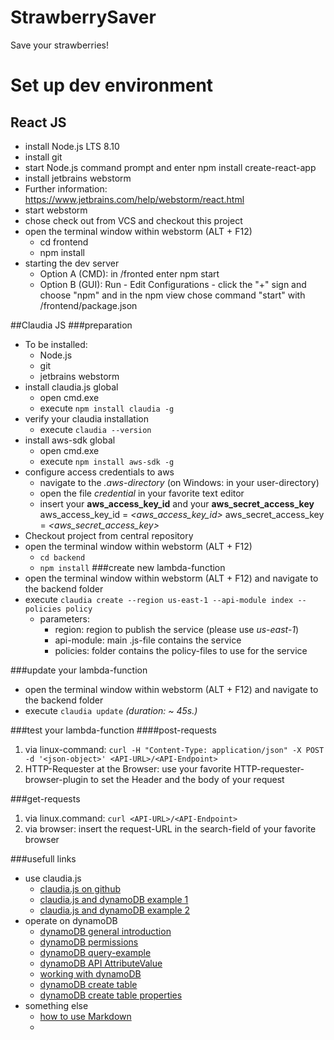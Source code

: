 # StrawberrySaver
Save your strawberries!

# Set up dev environment
## React JS  
- install Node.js LTS 8.10
- install git
- start Node.js command prompt and enter npm install create-react-app
- install jetbrains webstorm
- Further information: https://www.jetbrains.com/help/webstorm/react.html
- start webstorm
- chose check out from VCS and checkout this project
- open the terminal window within webstorm (ALT + F12)
    - cd frontend
    - npm install
- starting the dev server
    - Option A (CMD): in /fronted enter npm start
    - Option B (GUI): Run - Edit Configurations - click the "+" sign and choose "npm" and in the npm view chose command "start" with /frontend/package.json  
    
##Claudia JS
###preparation
- To be installed:
    - Node.js
    - git
    - jetbrains webstorm
- install claudia.js global
    - open cmd.exe 
    - execute `npm install claudia -g`
- verify your claudia installation
    - execute `claudia --version`
- install aws-sdk global
    - open cmd.exe
    - execute `npm install aws-sdk -g`
- configure access credentials to aws
    - navigate to the *.aws-directory* (on Windows: in your user-directory)
    - open the file *credential* in your favorite text editor
    -   insert your **aws_access_key_id** and your **aws_secret_access_key**
            aws_access_key_id = *<aws_access_key_id>*
            aws_secret_access_key = *<aws_secret_access_key>*
- Checkout project from central repository
- open the terminal window within webstorm (ALT + F12)
    - `cd backend`
    - `npm install`
###create new lambda-function
- open the terminal window within webstorm (ALT + F12) and navigate to the backend folder
- execute `claudia create --region us-east-1 --api-module index --policies policy`
    - parameters:
        - region: region to publish the service (please use *us-east-1*)
        - api-module: main .js-file contains the service
        - policies: folder contains the policy-files to use for the service

###update your lambda-function
- open the terminal window within webstorm (ALT + F12) and navigate to the backend folder
 - execute `claudia update` *(duration: ~ 45s.)*
 
 ###test your lambda-function
 ####post-requests
 1. via linux-command: `curl -H "Content-Type: application/json" -X POST -d '<json-object>' <API-URL>/<API-Endpoint>`
 2. HTTP-Requester at the Browser: use your favorite HTTP-requester-browser-plugin to set the Header and the body of your request
 
 ###get-requests
 1. via linux.command: `curl <API-URL>/<API-Endpoint>`
 2. via browser: insert the request-URL in the search-field of your favorite browser
 
 
 ###usefull links
 - use claudia.js
    - [claudia.js on github](https://github.com/claudiajs/claudia)
    - [claudia.js and dynamoDB example 1](https://github.com/claudiajs/example-projects/blob/master/dynamodb-example/index.js)
    - [claudia.js and dynamoDB example 2](https://github.com/claudiajs/example-projects/blob/master/web-api-custom-status-code/web.js)
 - operate on dynamoDB
    - [dynamoDB general introduction](https://docs.aws.amazon.com/de_de/amazondynamodb/latest/developerguide/Introduction.html)
    - [dynamoDB permissions](https://docs.aws.amazon.com/de_de/amazondynamodb/latest/developerguide/api-permissions-reference.html)
    - [dynamoDB query-example](https://docs.aws.amazon.com/de_de/amazondynamodb/latest/APIReference/API_Query.html)
    - [dynamoDB API AttributeValue](https://docs.aws.amazon.com/de_de/amazondynamodb/latest/APIReference/API_AttributeValue.html)
    - [working with dynamoDB](https://docs.aws.amazon.com/de_de/amazondynamodb/latest/developerguide/WorkingWithDynamo.html)
    - [dynamoDB create table](https://docs.aws.amazon.com/de_de/sdk-for-javascript/v2/developer-guide/dynamodb-examples-using-tables.html)
    - [dynamoDB create table properties](https://docs.aws.amazon.com/AWSJavaScriptSDK/latest/AWS/DynamoDB.html#createTable-property)
- something else
    - [how to use Markdown](https://support.zendesk.com/hc/de/articles/203691016-Formatieren-von-Text-mit-Markdown#topic_xqx_mvc_43__row_tf4_bmn_1n)
    - 